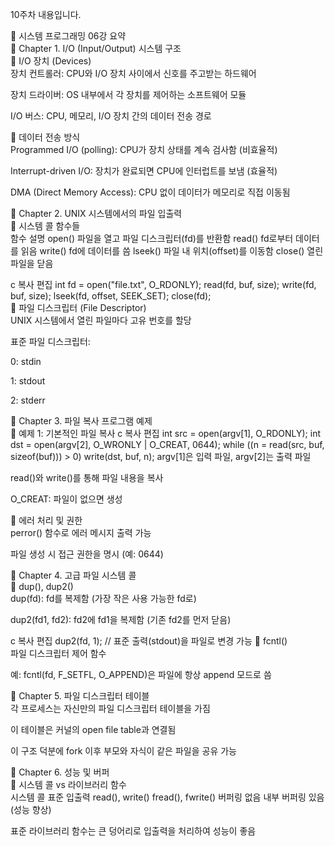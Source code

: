 10주차 내용입니다.


📘 시스템 프로그래밍 06강 요약<br>
📌 Chapter 1. I/O (Input/Output) 시스템 구조<br>
🔹 I/O 장치 (Devices)<br>
장치 컨트롤러: CPU와 I/O 장치 사이에서 신호를 주고받는 하드웨어<br>

장치 드라이버: OS 내부에서 각 장치를 제어하는 소프트웨어 모듈<br>

I/O 버스: CPU, 메모리, I/O 장치 간의 데이터 전송 경로<br>

🔹 데이터 전송 방식<br>
Programmed I/O (polling): CPU가 장치 상태를 계속 검사함 (비효율적)<br>

Interrupt-driven I/O: 장치가 완료되면 CPU에 인터럽트를 보냄 (효율적)<br>

DMA (Direct Memory Access): CPU 없이 데이터가 메모리로 직접 이동됨<br>

📌 Chapter 2. UNIX 시스템에서의 파일 입출력<br>
🔹 시스템 콜 함수들<br>
함수	설명
open()	파일을 열고 파일 디스크립터(fd)를 반환함
read()	fd로부터 데이터를 읽음
write()	fd에 데이터를 씀
lseek()	파일 내 위치(offset)를 이동함
close()	열린 파일을 닫음

c
복사
편집
int fd = open("file.txt", O_RDONLY);
read(fd, buf, size);
write(fd, buf, size);
lseek(fd, offset, SEEK_SET);
close(fd);
<br>
🔹 파일 디스크립터 (File Descriptor)<br>
UNIX 시스템에서 열린 파일마다 고유 번호를 할당<br>

표준 파일 디스크립터:

0: stdin

1: stdout

2: stderr<br>

📌 Chapter 3. 파일 복사 프로그램 예제<br>
🧪 예제 1: 기본적인 파일 복사
c
복사
편집
int src = open(argv[1], O_RDONLY);
int dst = open(argv[2], O_WRONLY | O_CREAT, 0644);
while ((n = read(src, buf, sizeof(buf))) > 0)
    write(dst, buf, n);
argv[1]은 입력 파일, argv[2]는 출력 파일<br>

read()와 write()를 통해 파일 내용을 복사<br>

O_CREAT: 파일이 없으면 생성<br>

📎 에러 처리 및 권한<br>
perror() 함수로 에러 메시지 출력 가능<br>

파일 생성 시 접근 권한을 명시 (예: 0644)<br>

📌 Chapter 4. 고급 파일 시스템 콜<br>
🔹 dup(), dup2()<br>
dup(fd): fd를 복제함 (가장 작은 사용 가능한 fd로)<br>

dup2(fd1, fd2): fd2에 fd1을 복제함 (기존 fd2를 먼저 닫음)<br>

c
복사
편집
dup2(fd, 1);  // 표준 출력(stdout)을 파일로 변경 가능
🔹 fcntl()<br>
파일 디스크립터 제어 함수<br>

예: fcntl(fd, F_SETFL, O_APPEND)은 파일에 항상 append 모드로 씀<br>

📌 Chapter 5. 파일 디스크립터 테이블<br>
각 프로세스는 자신만의 파일 디스크립터 테이블을 가짐<br>

이 테이블은 커널의 open file table과 연결됨<br>

이 구조 덕분에 fork 이후 부모와 자식이 같은 파일을 공유 가능<br>

📌 Chapter 6. 성능 및 버퍼<br>
🔹 시스템 콜 vs 라이브러리 함수<br>
시스템 콜	표준 입출력
read(), write()	fread(), fwrite()
버퍼링 없음	내부 버퍼링 있음 (성능 향상)

표준 라이브러리 함수는 큰 덩어리로 입출력을 처리하여 성능이 좋음<br>
